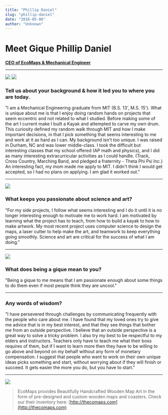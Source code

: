 ```yaml
---
title: "Phillip Daniel"
slug: "phillip-daniel"
date: "2016-05-06"
author: "Unknown"
---
```


# **Meet Gique Phillip Daniel**

**[CEO of EcoMaps & Mechanical Engineer](http://www.thecomaps.com/)**

* * *

![](https://images.squarespace-cdn.com/content/v1/525f99bee4b09c141b6f8b0c/1462548395020-OMOR1LWOSS4HSCKFSC9N/image-asset.jpeg?format=original) ![](https://images.squarespace-cdn.com/content/v1/525f99bee4b09c141b6f8b0c/1462548465899-MESOVRLCRMNFL8727VOI/image-asset.gif?format=original)

### Tell us about your background & how it led you to where you are today.

"I am a Mechanical Engineering graduate from MIT (B.S. 13', M.S. 15'). What is unique about me is that I enjoy doing random hands on projects that seem eccentric and not related to what I studied. Before making some of the art I current make I built a Kayak and attempted to carve my own drum. This curiosity defined my random walk through MIT and how I make important decisions, in that I pick something that seems interesting to me and work at it as hard as I can. My background isn't too unique. I was raised in Durham, NC and was lower middle-class. I took the difficult but interesting classes that my school offered (AP math and physics), and I did as many interesting extracurricular activities as I could handle. (Track, Cross Country, Marching Band, and pledged a fraternity - Theta Phi Psi Inc.) An interesting fact, my mom made me apply to MIT. I didn't think I would get accepted, so I had no plans on applying. I am glad it worked out."

* * *

![](https://images.squarespace-cdn.com/content/v1/525f99bee4b09c141b6f8b0c/1462548424500-AN7G1W4BGENP4FNQUVC8/image-asset.jpeg?format=original)

### What keeps you passionate about science and art?

"For my side projects, I follow what seems interesting and I do it until it is no longer interesting enough to motivate me to work hard. I am motivated by learning what the project has to teach, from how to build a kayak to how to make artwork. My most recent project uses computer science to design the maps, a laser cutter to help make the art, and teamwork to keep everything going smoothly. Science and art are critical for the success of what I am doing."

* * *

![](https://images.squarespace-cdn.com/content/v1/525f99bee4b09c141b6f8b0c/1462548437413-45HUWUHJNLYK8O3EUF1M/1962131_880697201966768_9102178266318591516_o.jpg?format=original)

### What does being a gique mean to you?

"Being a gique to me means that I am passionate enough about some things to do them even if most people think they are uncool."

* * *

### Any words of wisdom?

"I have persevered through challenges by communicating frequently with the people who care about me. I have found that my loved ones try to give me advice that is in my best interest, and that they see things that bother me from an outside perspective. I believe that an outside perspective is a great way to solve a tricky problem. I also try my best to be respectful to my elders and instructors. Teachers only have to teach me what their boss requires of them, but if I want to learn more then they have to be willing to go above and beyond on my behalf without any form of monetary compensation. I suggest that people who want to work on their own unique ideas picks something and start, without worrying about if they will finish or succeed. It gets easier the more you do, but you have to start."

* * *

[![](https://images.squarespace-cdn.com/content/v1/525f99bee4b09c141b6f8b0c/1462548279602-8FGK5CT7RS9SU0C5Y2LB/image-asset.jpeg?format=original)](http://thecomaps.com)

> EcoMaps provides Beautifully Handcrafted Wooden Map Art in the form of pre-designed and custom wooden maps and coasters. Check our their inventory here: [http://thecomaps.com](http://thecomaps.com)